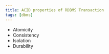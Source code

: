 ```yaml
---
title: ACID properties of RDBMS Transaction
tags: [dbms]
---
```


- Atomicity
- Consistency
- Isolation
- Durability
